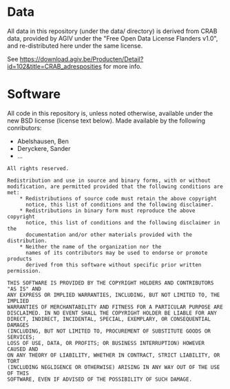 # Data

All data in this repository (under the data/ directory) is derived from CRAB data, provided by AGIV under the "Free Open Data License Flanders v1.0", and re-distributed here under the same license.

See https://download.agiv.be/Producten/Detail?id=102&title=CRAB_adresposities for more info.

# Software

All code in this repository is, unless noted otherwise, available under the new BSD license (license text below). Made available by the following conributors:

* Abelshausen, Ben
* Deryckere, Sander
* ...

```
All rights reserved.

Redistribution and use in source and binary forms, with or without
modification, are permitted provided that the following conditions are met:
    * Redistributions of source code must retain the above copyright
      notice, this list of conditions and the following disclaimer.
    * Redistributions in binary form must reproduce the above copyright
      notice, this list of conditions and the following disclaimer in the
      documentation and/or other materials provided with the distribution.
    * Neither the name of the organization nor the
      names of its contributors may be used to endorse or promote products
      derived from this software without specific prior written permission.

THIS SOFTWARE IS PROVIDED BY THE COPYRIGHT HOLDERS AND CONTRIBUTORS "AS IS" AND
ANY EXPRESS OR IMPLIED WARRANTIES, INCLUDING, BUT NOT LIMITED TO, THE IMPLIED
WARRANTIES OF MERCHANTABILITY AND FITNESS FOR A PARTICULAR PURPOSE ARE
DISCLAIMED. IN NO EVENT SHALL THE COPYRIGHT HOLDER BE LIABLE FOR ANY
DIRECT, INDIRECT, INCIDENTAL, SPECIAL, EXEMPLARY, OR CONSEQUENTIAL DAMAGES
(INCLUDING, BUT NOT LIMITED TO, PROCUREMENT OF SUBSTITUTE GOODS OR SERVICES;
LOSS OF USE, DATA, OR PROFITS; OR BUSINESS INTERRUPTION) HOWEVER CAUSED AND
ON ANY THEORY OF LIABILITY, WHETHER IN CONTRACT, STRICT LIABILITY, OR TORT
(INCLUDING NEGLIGENCE OR OTHERWISE) ARISING IN ANY WAY OUT OF THE USE OF THIS
SOFTWARE, EVEN IF ADVISED OF THE POSSIBILITY OF SUCH DAMAGE.
```
